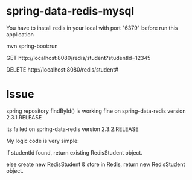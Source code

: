 # spring-data-redis-mysql
You have to install redis in your local with port "6379" before run this application

mvn spring-boot:run

GET http://localhost:8080/redis/student?studentId=12345

DELETE http://localhost:8080/redis/student#




# Issue
spring repository findById() is working fine on spring-data-redis version 2.3.1.RELEASE

its failed on spring-data-redis version 2.3.2.RELEASE



My logic code is very simple:

if studentId found, return existing RedisStudent object.

else create new RedisStudent & store in Redis, return new RedisStudent object.
